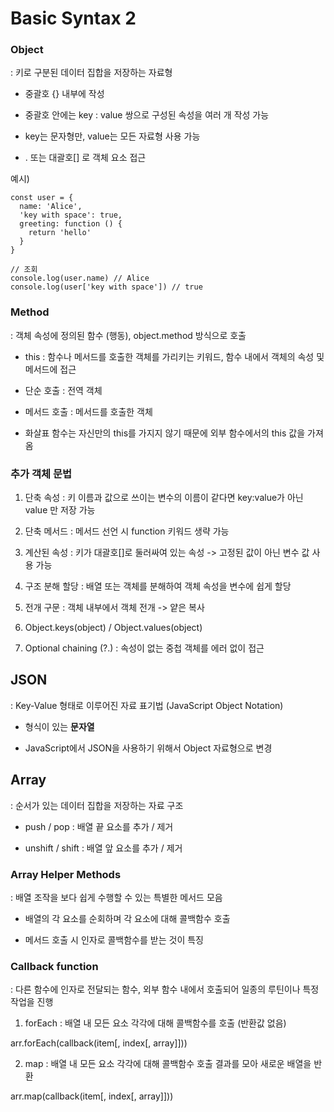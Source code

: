 # Basic Syntax 2

### Object

: 키로 구분된 데이터 집합을 저장하는 자료형 

- 중괄호 {} 내부에 작성

- 중괄호 안에는 key : value 쌍으로 구성된 속성을 여러 개 작성 가능

- key는 문자형만, value는 모든 자료형 사용 가능

- . 또는 대괄호[] 로 객체 요소 접근
  
예시)

    const user = {
      name: 'Alice',
      'key with space': true,
      greeting: function () {
        return 'hello'
      }
    }

    // 조회
    console.log(user.name) // Alice
    console.log(user['key with space']) // true


### Method

: 객체 속성에 정의된 함수 (행동), object.method 방식으로 호출

- this : 함수나 메서드를 호출한 객체를 가리키는 키워드, 함수 내에서 객체의 속성 및 메서드에 접근 

- 단순 호출 : 전역 객체

- 메서드 호출 : 메서드를 호출한 객체 

- 화살표 함수는 자신만의 this를 가지지 않기 때문에 외부 함수에서의 this 값을 가져옴 


### 추가 객체 문법

1. 단축 속성 : 키 이름과 값으로 쓰이는 변수의 이름이 같다면 key:value가 아닌 value 만 저장 가능

2. 단축 메서드 : 메서드 선언 시 function 키워드 생략 가능

3. 계산된 속성 : 키가 대괄호[]로 둘러싸여 있는 속성 -> 고정된 값이 아닌 변수 값 사용 가능 

4. 구조 분해 할당 : 배열 또는 객체를 분해하여 객체 속성을 변수에 쉽게 할당 

5. 전개 구문 : 객체 내부에서 객체 전개 -> 얕은 복사 

6. Object.keys(object) / Object.values(object)

7. Optional chaining (?.) : 속성이 없는 중첩 객체를 에러 없이 접근 


## JSON

: Key-Value 형태로 이루어진 자료 표기법 (JavaScript Object Notation)

- 형식이 있는 **문자열**

- JavaScript에서 JSON을 사용하기 위해서 Object 자료형으로 변경 


## Array 

: 순서가 있는 데이터 집합을 저장하는 자료 구조

- push / pop : 배열 끝 요소를 추가 / 제거

- unshift / shift : 배열 앞 요소를 추가 / 제거 

### Array Helper Methods

: 배열 조작을 보다 쉽게 수행할 수 있는 특별한 메서드 모음 

- 배열의 각 요소를 순회하며 각 요소에 대해 콜백함수 호출 

- 메서드 호출 시 인자로 콜백함수를 받는 것이 특징 


### Callback function

: 다른 함수에 인자로 전달되는 함수, 외부 함수 내에서 호출되어 일종의 루틴이나 특정 작업을 진행

1. forEach : 배열 내 모든 요소 각각에 대해 콜백함수를 호출 (반환값 없음)

arr.forEach(callback(item[, index[, array]]))

2. map : 배열 내 모든 요소 각각에 대해 콜백함수 호출 결과를 모아 새로운 배열을 반환 

arr.map(callback(item[, index[, array]]))


